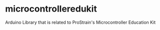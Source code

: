 # microcontrolleredukit
Arduino Library that is related to ProStrain's Microcontroller Education Kit
